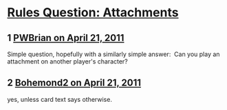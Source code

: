 # [Rules Question: Attachments](https://community.fantasyflightgames.com/topic/45578-rules-question-attachments/)

## 1 [PWBrian on April 21, 2011](https://community.fantasyflightgames.com/topic/45578-rules-question-attachments/?do=findComment&comment=457204)

Simple question, hopefully with a similarly simple answer:  Can you play an attachment on another player's character? 

## 2 [Bohemond2 on April 21, 2011](https://community.fantasyflightgames.com/topic/45578-rules-question-attachments/?do=findComment&comment=457206)

yes, unless card text says otherwise.

